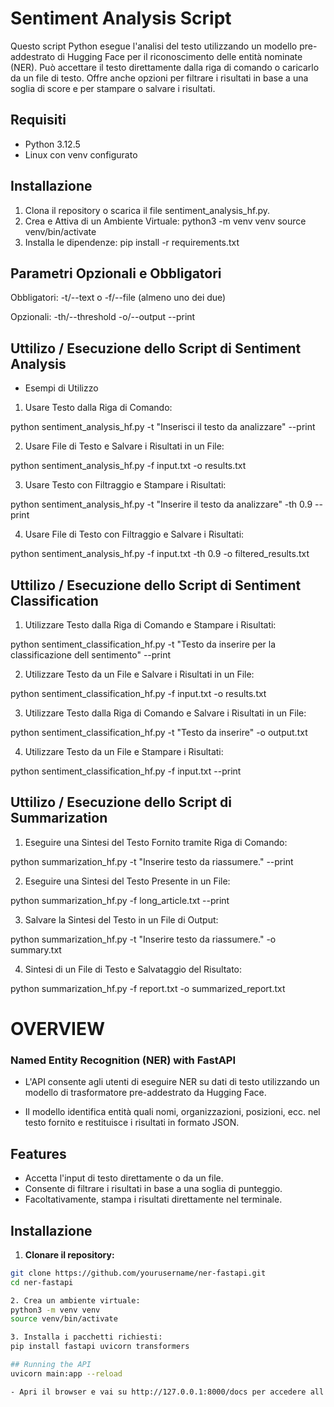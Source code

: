 # Sentiment Analysis Script

Questo script Python esegue l'analisi del testo utilizzando un modello pre-addestrato di Hugging Face per il riconoscimento delle entità nominate (NER). Può accettare il testo direttamente dalla riga di comando o caricarlo da un file di testo. Offre anche opzioni per filtrare i risultati in base a una soglia di score e per stampare o salvare i risultati.

## Requisiti

- Python 3.12.5
- Linux con venv configurato

## Installazione

1. Clona il repository o scarica il file sentiment_analysis_hf.py.
2. Crea e Attiva di un Ambiente Virtuale:
   python3 -m venv venv
   source venv/bin/activate
3. Installa le dipendenze: pip install -r requirements.txt


## Parametri Opzionali e Obbligatori

Obbligatori:
-t/--text o -f/--file (almeno uno dei due)

Opzionali:
-th/--threshold
-o/--output
--print


## Uttilizo / Esecuzione dello Script di Sentiment Analysis

- Esempi di Utilizzo

1. Usare Testo dalla Riga di Comando:

python sentiment_analysis_hf.py -t "Inserisci il testo da analizzare" --print

2. Usare File di Testo e Salvare i Risultati in un File:

python sentiment_analysis_hf.py -f input.txt -o results.txt

3. Usare Testo con Filtraggio e Stampare i Risultati:

python sentiment_analysis_hf.py -t "Inserire il testo da analizzare" -th 0.9 --print

4. Usare File di Testo con Filtraggio e Salvare i Risultati:

python sentiment_analysis_hf.py -f input.txt -th 0.9 -o filtered_results.txt


## Uttilizo / Esecuzione dello Script di Sentiment Classification

1. Utilizzare Testo dalla Riga di Comando e Stampare i Risultati:

python sentiment_classification_hf.py -t "Testo da inserire per la classificazione dell sentimento" --print

2. Utilizzare Testo da un File e Salvare i Risultati in un File:

python sentiment_classification_hf.py -f input.txt -o results.txt

3. Utilizzare Testo dalla Riga di Comando e Salvare i Risultati in un File:

python sentiment_classification_hf.py -t "Testo da inserire" -o output.txt

4. Utilizzare Testo da un File e Stampare i Risultati:

python sentiment_classification_hf.py -f input.txt --print


## Uttilizo / Esecuzione dello Script di Summarization

1. Eseguire una Sintesi del Testo Fornito tramite Riga di Comando:

python summarization_hf.py -t "Inserire testo da riassumere." --print

2. Eseguire una Sintesi del Testo Presente in un File:

python summarization_hf.py -f long_article.txt --print

3. Salvare la Sintesi del Testo in un File di Output:

python summarization_hf.py -t "Inserire testo da riassumere." -o summary.txt

4. Sintesi di un File di Testo e Salvataggio del Risultato:

python summarization_hf.py -f report.txt -o summarized_report.txt

# OVERVIEW
### Named Entity Recognition (NER) with FastAPI
- L'API consente agli utenti di eseguire NER su dati di testo utilizzando un modello di trasformatore pre-addestrato da Hugging Face.

- Il modello identifica entità quali nomi, organizzazioni, posizioni, ecc. nel testo fornito e restituisce i risultati in formato JSON.

## Features

- Accetta l'input di testo direttamente o da un file.
- Consente di filtrare i risultati in base a una soglia di punteggio.
- Facoltativamente, stampa i risultati direttamente nel terminale.


## Installazione

1.  **Clonare il repository:**
   ```bash
   git clone https://github.com/yourusername/ner-fastapi.git
   cd ner-fastapi

2. Crea un ambiente virtuale:
python3 -m venv venv
source venv/bin/activate

3. Installa i pacchetti richiesti:
pip install fastapi uvicorn transformers

## Running the API
uvicorn main:app --reload

- Apri il browser e vai su http://127.0.0.1:8000/docs per accedere all'interfaccia utente di Swagger, dove puoi testare gli endpoint API.

